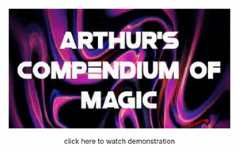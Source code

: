 <p align="center">
    <a href="https://youtu.be/tIUAph8ZNtY">
        <img alt="demonstration gif" src="https://github.com/arthursfares/arthurs-compendium-of-magic/blob/main/assets/gifs/demonstration.gif?raw=true">
    </a>
</p>
<p align="center">
    click here to watch demonstration
</p>